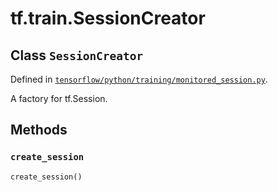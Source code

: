<div itemscope itemtype="http://developers.google.com/ReferenceObject">
<meta itemprop="name" content="tf.train.SessionCreator" />
<meta itemprop="path" content="Stable" />
<meta itemprop="property" content="create_session"/>
</div>

# tf.train.SessionCreator

## Class `SessionCreator`





Defined in [`tensorflow/python/training/monitored_session.py`](https://www.tensorflow.org/code/tensorflow/python/training/monitored_session.py).

A factory for tf.Session.

## Methods

<h3 id="create_session"><code>create_session</code></h3>

``` python
create_session()
```





